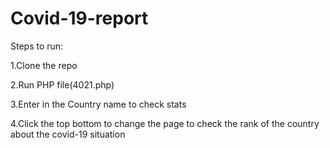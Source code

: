 # Covid-19-report
Steps to run:

1.Clone the repo

2.Run PHP file(4021.php)

3.Enter in the Country name to check stats

4.Click the top bottom to change the page to check the rank of the country about the covid-19 situation
